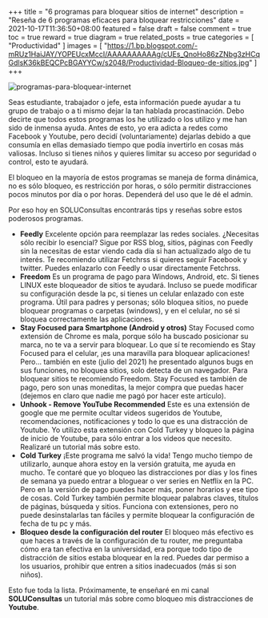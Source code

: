 +++
title = "6 programas para bloquear sitios de internet"
description = "Reseña de 6 programas eficaces para bloquear restricciones"
date = 2021-10-17T11:36:50+08:00
featured = false
draft = false
comment = true
toc = true
reward = true
diagram = true
related_posts = true
categories = [
  "Productividad"
]
images = [
  "https://1.bp.blogspot.com/-mRUz1HaiJAY/YOPEUcxMccI/AAAAAAAAAAg/cUEs_QnoHo86zZNbg3zHCqGdlsK36kBEQCPcBGAYYCw/s2048/Productividad-Bloqueo-de-sitios.jpg"
]
+++

![programas-para-bloquear-internet](https://1.bp.blogspot.com/-mRUz1HaiJAY/YOPEUcxMccI/AAAAAAAAAAg/cUEs_QnoHo86zZNbg3zHCqGdlsK36kBEQCPcBGAYYCw/s2048/Productividad-Bloqueo-de-sitios.jpg "productividad")

Seas estudiante, trabajador o jefe, esta información puede ayudar a tu grupo de trabajo o a ti mismo dejar la tan hablada procastinación. Debo decirte que todos estos programas los he utilizado o los utilizo y me han sido de inmensa ayuda. Antes de esto, yo era adicta a redes como Facebook y Youtube, pero decidí (voluntariamente) dejarlas debido a que consumía en ellas demasiado tiempo que podía invertirlo en cosas más valiosas. Incluso si tienes niños y quieres limitar su acceso por seguridad o control, esto te ayudará.

El bloqueo en la mayoría de estos programas se maneja de forma dinámica, no es sólo bloqueo, es restricción por horas, o sólo permitir distracciones pocos minutos por día o por horas. Dependerá del uso que le dé el admin.

Por eso hoy en SOLUConsultas encontrarás tips y reseñas sobre estos poderosos programas.

* **Feedly**
  Excelente opción para reemplazar las redes sociales. ¿Necesitas sólo recibir lo esencial? Sigue por RSS blog, sitios, páginas con Feedly sin la necesitas de estar viendo cada día si han actualizado algo de tu interés. Te recomiendo utilizar Fetchrss si quieres seguir Facebook y twitter. Puedes enlazarlo con Feedly o usar directamente Fetchrss.
* **Freedom**
  Es un programa de pago para Windows, Android, etc. Si tienes LINUX este bloqueador de sitios te ayudará. Incluso se puede modificar su configuración desde la pc, si tienes un celular enlazado con este programa. Útil para padres y personas; sólo bloquea sitios, no puede bloquear programas o carpetas (windows), y en el celular, no sé si bloquea correctamente las aplicaciones.
* **Stay Focused para Smartphone (Android y otros)**
  Stay Focused como extensión de Chrome es mala, porque sólo ha buscado posicionar su marca, no te va a servir para bloquear.
  Lo que sí te recomiendo es Stay Focused para el celular, ¡es una maravilla para bloquear aplicaciones! Pero… también en este (julio del 2021) he presentado algunos bugs en sus funciones, no bloquea sitios, solo detecta de un navegador. Para bloquear sitios te recomiendo Freedom. Stay Focused es también de pago, pero son unas moneditas, la mejor compra que puedas hacer (dejemos en claro que nadie me pagó por hacer este artículo).
* **Unhook - Remove YouTube Recommended**
  Este es una extensión de google que me permite ocultar videos sugeridos de Youtube, recomendaciones, notificaciones y todo lo que es una distracción de Youtube. Yo utilizo esta extensión con Cold Turkey y bloqueo la página de inicio de Youtube, para sólo entrar a los videos que necesito. Realizaré un tutorial más sobre esto.
* **Cold Turkey**
  ¡Este programa me salvó la vida! Tengo mucho tiempo de utilizarlo, aunque ahora estoy en la versión gratuita, me ayuda en mucho. Te contaré que yo bloqueo las distracciones por días y los fines de semana ya puedo entrar a bloguear o ver series en Netflix en la PC. Pero en la versión de pago puedes hacer más, poner horarios y ese tipo de cosas.
  Cold Turkey también permite bloquear palabras claves, títulos de páginas, búsqueda y sitios.
  Funciona con extensiones, pero no puede desinstalarlas tan fáciles y permite bloquear la configuración de fecha de tu pc y más.
* **Bloqueo desde la configuración del router**
  El bloqueo más efectivo es que haces a través de la configuración de tu router, me preguntaba cómo era tan efectiva en la universidad, era porque todo tipo de distracción de sitios estaba bloquear en la red. Puedes dar permiso a los usuarios, prohibir que entren a sitios inadecuados (más si son niños).

Esto fue toda la lista. Próximamente, te enseñaré en mi canal **SOLUConsultas** un tutorial más sobre como bloqueo mis distracciones de **Youtube**.